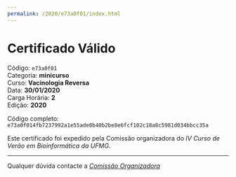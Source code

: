 ```yaml
---
permalink: /2020/e73a0f01/index.html
---
```


# Certificado Válido

Código: `e73a0f01`<br>
Categoria: **minicurso**<br>
Curso: **Vacinologia Reversa**<br>
Data: **30/01/2020**<br>
Carga Horária: **2**<br>
Edição: **2020**<br>


Código completo: `e73a0f014fb7237992a1e55ade0b40b2be8e6fcf102c18a8c5981d034bbcc35a`


Este certificado foi expedido pela Comissão organizadora do *IV Curso de Verão em Bioinformática da UFMG*.

----

Qualquer dúvida contacte a [_Comissão Organizadora_](<mailto:cursobioinfoufmg@gmail.com$subject=[Certificados]>)

